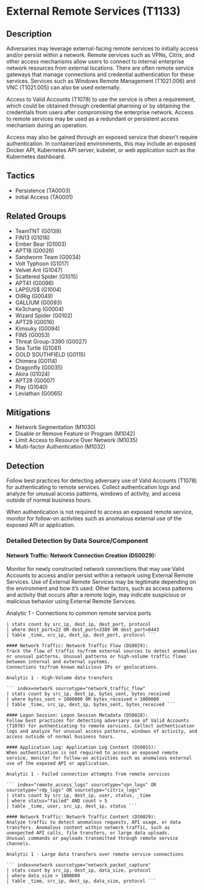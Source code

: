 # External Remote Services (T1133)

## Description
Adversaries may leverage external-facing remote services to initially access and/or persist within a network. Remote services such as VPNs, Citrix, and other access mechanisms allow users to connect to internal enterprise network resources from external locations. There are often remote service gateways that manage connections and credential authentication for these services. Services such as Windows Remote Management (T1021.006) and VNC (T1021.005) can also be used externally.

Access to Valid Accounts (T1078) to use the service is often a requirement, which could be obtained through credential pharming or by obtaining the credentials from users after compromising the enterprise network. Access to remote services may be used as a redundant or persistent access mechanism during an operation.

Access may also be gained through an exposed service that doesn’t require authentication. In containerized environments, this may include an exposed Docker API, Kubernetes API server, kubelet, or web application such as the Kubernetes dashboard.

## Tactics
- Persistence (TA0003)
- Initial Access (TA0001)

## Related Groups
- TeamTNT (G0139)
- FIN13 (G1016)
- Ember Bear (G1003)
- APT18 (G0026)
- Sandworm Team (G0034)
- Volt Typhoon (G1017)
- Velvet Ant (G1047)
- Scattered Spider (G1015)
- APT41 (G0096)
- LAPSUS$ (G1004)
- OilRig (G0049)
- GALLIUM (G0093)
- Ke3chang (G0004)
- Wizard Spider (G0102)
- APT29 (G0016)
- Kimsuky (G0094)
- FIN5 (G0053)
- Threat Group-3390 (G0027)
- Sea Turtle (G1041)
- GOLD SOUTHFIELD (G0115)
- Chimera (G0114)
- Dragonfly (G0035)
- Akira (G1024)
- APT28 (G0007)
- Play (G1040)
- Leviathan (G0065)

## Mitigations
- Network Segmentation (M1030)
- Disable or Remove Feature or Program (M1042)
- Limit Access to Resource Over Network (M1035)
- Multi-factor Authentication (M1032)

## Detection
Follow best practices for detecting adversary use of Valid Accounts (T1078) for authenticating to remote services. Collect authentication logs and analyze for unusual access patterns, windows of activity, and access outside of normal business hours.

When authentication is not required to access an exposed remote service, monitor for follow-on activities such as anomalous external use of the exposed API or application.

### Detailed Detection by Data Source/Component
#### Network Traffic: Network Connection Creation (DS0029): 
Monitor for newly constructed network connections that may use Valid Accounts to access and/or persist within a network using External Remote Services. Use of External Remote Services may be legitimate depending on the environment and how it’s used. Other factors, such as access patterns and activity that occurs after a remote login, may indicate suspicious or malicious behavior using External Remote Services.

Analytic 1 - Connections to common remote service ports 

``` index=network sourcetype="network_traffic"
| stats count by src_ip, dest_ip, dest_port, protocol
| where dest_port=22 OR dest_port=3389 OR dest_port=8443
| table _time, src_ip, dest_ip, dest_port, protocol ```

#### Network Traffic: Network Traffic Flow (DS0029): 
Track the flow of traffic to/from external sources to detect anomalies or unusual patterns. Unusual patterns or high-volume traffic flows between internal and external systems.
Connections to/from known malicious IPs or geolocations.

Analytic 1 - High-Volume data transfers 

``` index=network sourcetype="network_traffic_flow"
| stats count by src_ip, dest_ip, bytes_sent, bytes_received
| where bytes_sent > 1000000 OR bytes_received > 1000000
| table _time, src_ip, dest_ip, bytes_sent, bytes_received ```

#### Logon Session: Logon Session Metadata (DS0028): 
Follow best practices for detecting adversary use of Valid Accounts (T1078) for authenticating to remote services. Collect authentication logs and analyze for unusual access patterns, windows of activity, and access outside of normal business hours.

#### Application Log: Application Log Content (DS0015): 
When authentication is not required to access an exposed remote service, monitor for follow-on activities such as anomalous external use of the exposed API or application.

Analytic 1 - Failed connection attempts from remote services 

``` index="remote_access_logs" sourcetype="vpn_logs" OR sourcetype="rdp_logs" OR sourcetype="citrix_logs"
| stats count by src_ip, dest_ip, user, status, _time
| where status="failed" AND count > 5
| table _time, user, src_ip, dest_ip, status ```

#### Network Traffic: Network Traffic Content (DS0029): 
Analyze traffic to detect anomalous requests, API usage, or data transfers. Anomalous content within network traffic, such as unexpected API calls, file transfers, or large data uploads.
Unusual commands or payloads transmitted through remote service channels.

Analytic 1 - Large data transfers over remote service connections 

``` index=network sourcetype="network_packet_capture"
| stats count by src_ip, dest_ip, data_size, protocol
| where data_size > 1000000
| table _time, src_ip, dest_ip, data_size, protocol ``` 

